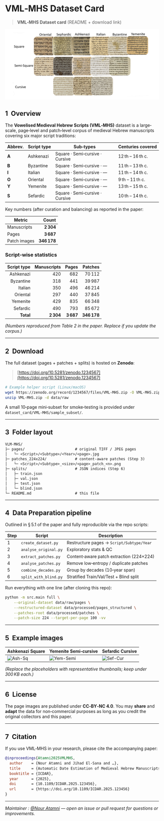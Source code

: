 # VML‑MHS Dataset Card

> **VML‑MHS Dataset card** (README + download link)

![Banner](figures/vml_mhs_banner.png)

## 1  Overview

The **Vowelised Medieval Hebrew Scripts (VML‑MHS)** dataset is a large‐scale, page‑level and patch‑level corpus of medieval Hebrew manuscripts covering six major script traditions:

| Abbrev. | Script type | Sub‑types                       | Centuries covered |
| ------- | ----------- | ------------------------------- | ----------------- |
| **A**   | Ashkenazi   | Square · Semi‑cursive · Cursive | 12 th – 16 th c.  |
| **B**   | Byzantine   | Square · Semi‑cursive · —       | 11 th – 13 th c.  |
| **I**   | Italian     | Square · Semi‑cursive · —       | 11 th – 14 th c.  |
| **O**   | Oriental    | Square · Semi‑cursive · —       | 9 th – 11 th c.   |
| **Y**   | Yemenite    | Square · Semi‑cursive · —       | 13 th – 15 th c.  |
| **S**   | Sefardic    | Square · Semi‑cursive · Cursive | 10 th – 14 th c.  |

Key numbers (after curation and balancing) as reported in the paper:

| Metric       |       Count |
| ------------ | ----------: |
| Manuscripts  |   **2 304** |
| Pages        |   **3 687** |
| Patch images | **346 178** |

### Script‑wise statistics

| Script type | Manuscripts |     Pages |     Patches |
| ----------: | ----------: | --------: | ----------: |
|   Ashkenazi |         420 |       682 |      70 112 |
|   Byzantine |         318 |       441 |      39 987 |
|     Italian |         350 |       496 |      46 214 |
|    Oriental |         297 |       440 |      37 845 |
|    Yemenite |         429 |       835 |      66 348 |
|    Sefardic |         490 |       793 |      85 672 |
|   **Total** |   **2 304** | **3 687** | **346 178** |

*(Numbers reproduced from Table 2 in the paper. Replace if you update the corpus.)*

---

## 2  Download

The full dataset (pages + patches + splits) is hosted on **Zenodo**:

> [https://doi.org/10.5281/zenodo.1234567](https://doi.org/10.5281/zenodo.1234567)

```bash
# Example helper script (Linux/macOS)
wget https://zenodo.org/record/1234567/files/VML-MHS.zip -O VML-MHS.zip
unzip VML-MHS.zip -d data/raw
```

A small 10‑page mini‐subset for smoke‑testing is provided under `dataset_card/VML‑MHS/sample_subset/`.

---

## 3  Folder layout

```
VLM-MHS/
├─ pages/                       # original TIFF / JPEG pages
│   └─ <Script>/<Subtype>/<Year>/<page>.jpg
├─ patches_224x224/             # content‑aware patches (Step 3)
│   └─ <Script>/<Subtype>_<size>/<page>_patch_<n>.png
├─ splits/                      # JSON indices (Step 6)
│   ├─ train.json
│   ├─ val.json
│   ├─ test.json
│   └─ blind.json
└─ README.md                    # this file
```

---

## 4  Data Preparation pipeline

Outlined in § 5.1 of the paper and fully reproducible via the repo scripts:

| Step | Script                | Description                               |
| ---- | --------------------- | ----------------------------------------- |
| 1    | `create_dataset.py`   | Restructure pages → `Script/Subtype/Year` |
| 2    | `analyse_original.py` | Exploratory stats & QC                    |
| 3    | `extract_patches.py`  | Content‑aware patch extraction (224×224)  |
| 4    | `analyse_patches.py`  | Remove low‑entropy / duplicate patches    |
| 5    | `combine_decades.py`  | Group by decades (10‑year span)           |
| 6    | `split_with_blind.py` | Stratified Train/Val/Test + Blind split   |

Run everything with one line (after cloning this repo):

```bash
python -m src.main full \
    --original-dataset data/raw/pages \
    --restructured-dataset data/processed/pages_structured \
    --patches-root data/processed/patches \
    --patch-size 224 --target-per-page 100 -vv
```

---

## 5  Example images

| Ashkenazi Square                  | Yemenite Semi‑cursive             | Sefardic Cursive                    |
| --------------------------------- | --------------------------------- | ----------------------------------- |
| ![Ash-Sq](figures/ash_square.jpg) | ![Yem-Semi](figures/yem_semi.jpg) | ![Sef-Cur](figures/sef_cursive.jpg) |

*(Replace the placeholders with representative thumbnails; keep under 300 KB each.)*

---

## 6  License

The page images are published under **CC‑BY‑NC 4.0**.
You may **share** and **adapt** the data for non‑commercial purposes as long as you credit the original collectors and this paper.

---

## 7  Citation

If you use VML‑MHS in your research, please cite the accompanying paper:

```bibtex
@inproceedings{Atamni2025VMLMHS,
  author    = {Nour Atamni and Jihad El‑Sana and …},
  title     = {Automatic Date Estimation of Medieval Hebrew Manuscripts with a New Dataset},
  booktitle = {ICDAR},
  year      = {2025},
  doi       = {10.1109/ICDAR.2025.123456},
  url       = {https://doi.org/10.1109/ICDAR.2025.123456}
}
```

---

*Maintainer : [@Nour Atamni](https://github.com/your‑username) — open an issue or pull request for questions or improvements.*
